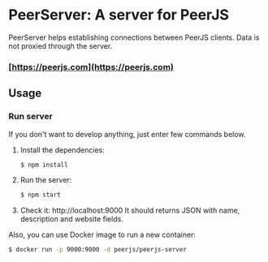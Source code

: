 # PeerServer: A server for PeerJS #

PeerServer helps establishing connections between PeerJS clients. Data is not proxied through the server.

### [https://peerjs.com](https://peerjs.com)

## Usage

### Run server
If you don't want to develop anything, just enter few commands below.

1. Install the dependencies:
    ```sh
    $ npm install 
    ```
2. Run the server:
    ```sh
    $ npm start
    ```
3. Check it: http://localhost:9000 It should returns JSON with name, description and website fields.

Also, you can use Docker image to run a new container:
```sh
$ docker run -p 9000:9000 -d peerjs/peerjs-server
```

